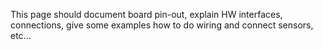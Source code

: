 This page should document board pin-out, explain HW interfaces, connections,
give some examples how to do wiring and connect sensors, etc...
